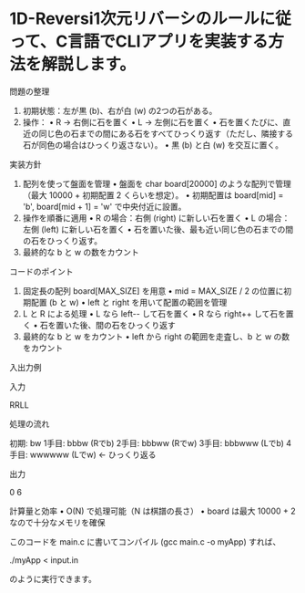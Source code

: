 # 1D-Reversi1次元リバーシのルールに従って、C言語でCLIアプリを実装する方法を解説します。

問題の整理
 1. 初期状態：左が黒 (b)、右が白 (w) の2つの石がある。
 2. 操作：
 • R → 右側に石を置く
 • L → 左側に石を置く
 • 石を置くたびに、直近の同じ色の石までの間にある石をすべてひっくり返す（ただし、隣接する石が同色の場合はひっくり返さない）。
 • 黒 (b) と白 (w) を交互に置く。

実装方針
 1. 配列を使って盤面を管理
 • 盤面を char board[20000] のような配列で管理（最大 10000 + 初期配置 2 くらいを想定）。
 • 初期配置は board[mid] = 'b', board[mid + 1] = 'w' で中央付近に設置。
 2. 操作を順番に適用
 • R の場合：右側 (right) に新しい石を置く
 • L の場合：左側 (left) に新しい石を置く
 • 石を置いた後、最も近い同じ色の石までの間の石をひっくり返す。
 3. 最終的な b と w の数をカウント

コードのポイント
 1. 固定長の配列 board[MAX_SIZE] を用意
 • mid = MAX_SIZE / 2 の位置に初期配置 (b と w)
 • left と right を用いて配置の範囲を管理
 2. L と R による処理
 • L なら left-- して石を置く
 • R なら right++ して石を置く
 • 石を置いた後、間の石をひっくり返す
 3. 最終的な b と w をカウント
 • left から right の範囲を走査し、b と w の数をカウント

入出力例

入力

RRLL

処理の流れ

初期:  bw
1手目:  bbbw   (Rでb)
2手目:  bbbww  (Rでw)
3手目:  bbbwww (Lでb)
4手目:  wwwwww (Lでw) ← ひっくり返る

出力

0 6

計算量と効率
 • O(N) で処理可能（N は棋譜の長さ）
 • board は最大 10000 + 2 なので十分なメモリを確保

このコードを main.c に書いてコンパイル (gcc main.c -o myApp) すれば、

./myApp < input.in

のように実行できます。